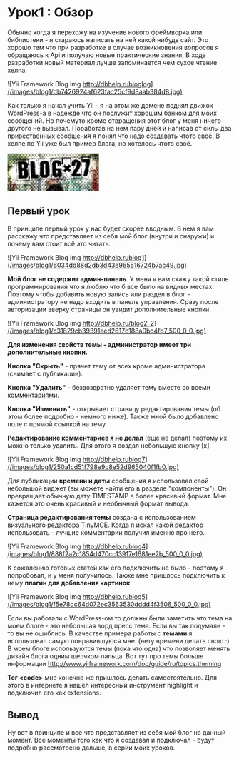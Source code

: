 # Урок1 : Обзор

Обычно когда я перехожу на изучение нового фреймворка или библиотеки - я стараюсь написать на ней какой нибудь сайт. Это хорошо тем что при разработке в случае возникновения вопросов я обращаюсь к Api и получаю новые практические знания. В ходе разработки новый материал лучше запоминается чем сухое чтение хелпа.

![Yii Framework Blog img http://dbhelp.rubloglog](/images/blog1/db7426924af623fac25cf9d8aab384d8.jpg)

Как только я начал учить Yii - я на этом же домене поднял движок WordPress-а в надежде что он послужит хорошим банком для моих сообщений. Но почемуто кроме отвращения этот блог у меня ничего другого не вызывал. Поработав на нем пару дней и написав от силы два привественных сообщения я понял что надо создавать чтото своё. В хелпе по Yii уже был пример блога, но хотелось чтото своё.

![image](/images/blog1/973359e032dd327cc9e56856d369117a.jpg)

## Первый урок

В принципе первый урок у нас будет скорее вводным. В нем я вам расскажу что представляет из себя мой блог (внутри и снаружи) и почему вам стоит всё это читать.

![Yii Framework Blog img http://dbhelp.rublog1](/images/blog1/6034dd88d2db3d43e965516724b7ac49.jpg) 

**Мой блог не содержит админ-панель**. У меня я вам скажу такой стиль программирования что я люблю что б все было на видных местах. Поэтому чтобы добавить новую запись или раздел в блог - администратору не надо входить в панель управления. Сразу после авторизации вверху страницы он увидит дополнительные кнопки.

![Yii Framework Blog img http://dbhelp.ru/blog2_2](/images/blog1/c31829cb39391eed2617b188a0bc4fb7_500_0_0.jpg)

**Для изменения свойств темы - администратор имеет три дополнительные кнопки.**

**Кнопка "Скрыть"** - прячет тему от всех кроме администратора (снимает с публикации).

**Кнопка "Удалить"** - безвозвратно удаляет тему вместе со всеми комментариями.

**Кнопка "Изменить"** - открывает страницу редактирования темы (об этом более подробно - немного ниже). Также мной было добавлено поле с прямой ссылкой на тему.

 **Редактирование комментариев я не делал** (еще не делал) поэтому их можно только удалить. Для этого я создал небольшую кнопку [x].

![Yii Framework Blog img http://dbhelp.rublog7](/images/blog1/250a1cd51f798e9c8e52d965040f1fb0.jpg)

Для публикации **времени и даты** сообщения я использовал свой небольшой виджет (вы можете найти его в разделе "компоненты"). Он превращает обычную дату TIMESTAMP в более красивый формат. Мне кажется это очень красивый  и необычный формат вывода.

**Страница редактирования темы** создана с использованием визуального редактора TinyMCE. Когда я искал какой редактор использовать - лучшие комментарии получил именно про него.

![Yii Framework Blog img http://dbhelp.rublog4](images/blog1/888f2a2c1854d470cc13917e1681ee2b_500_0_0.jpg)

К сожалению готовых статей как его подключить не было - поэтому я попробовал, и у меня получилось. Также мне пришлось подключить к нему **плагин для добавления картинок**.

![Yii Framework Blog img http://dbhelp.rublog5](/images/blog1/f5e78dc64d072ec3563530dddd4f3506_500_0_0.jpg)

Если вы работали с WordPress-ом то должны были заметить что тема на моем блоге - это небольшая ворд пресс тема. Если вы так подумали - то вы не ошиблись. В качестве примера работы с **темами** я использовал самую понравившуюся мне. (нету времени делать свою :) В моем блоге используются темы (пока что одна) что позволяет менять дизайн блога одним щелчком пальца. Вот тут про темы больше информации http://www.yiiframework.com/doc/guide/ru/topics.theming

**Тег \<code\>** мне конечно же пришлось делать самостоятельно. Для этого в интернете я нашёл интересный инструмент highlight и подключил его как extensions.

## Вывод

Ну вот в принципе и все что представляет из себя мой блог на данный момент. Все моменты того как что я создавал и подключал - будут подробно рассмотрено дальше, в серии моих уроков.
